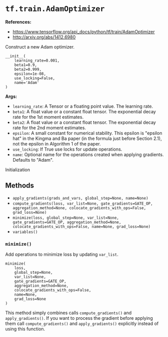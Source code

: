 # `tf.train.AdamOptimizer`

**References:**
- https://www.tensorflow.org/api_docs/python/tf/train/AdamOptimizer
- http://arxiv.org/abs/1412.6980


Construct a new Adam optimizer.

~~~~
__init__(
    learning_rate=0.001,
    beta1=0.9,
    beta2=0.999,
    epsilon=1e-08,
    use_locking=False,
    name='Adam'
)
~~~~



**Args:**

- `learning_rate`: A Tensor or a floating point value. The learning rate.
- `beta1`: A float value or a constant float tensor. The exponential decay rate for the 1st moment
    estimates.
- `beta2`: A float value or a constant float tensor. The exponential decay rate for the 2nd moment
estimates.
- `epsilon`: A small constant for numerical stability. This epsilon is "epsilon hat" in the Kingma
and Ba paper (in the formula just before Section 2.1), not the epsilon in Algorithm 1 of the paper.
- `use_locking`: If True use locks for update operations.
- `name`: Optional name for the operations created when applying gradients. Defaults to "Adam".

Initialization



## Methods

- `apply_gradients(grads_and_vars, global_step=None, name=None)`
- `compute_gradients(loss, var_list=None, gate_gradients=GATE_OP, aggregation_method=None, colocate_gradients_with_ops=False, grad_loss=None)`
- `minimize(loss, global_step=None, var_list=None, gate_gradients=GATE_OP, aggregation_method=None, colocate_gradients_with_ops=False, name=None, grad_loss=None)`
- `variables()`


### `minimize()`

Add operations to minimize loss by updating `var_list`.

~~~~
minimize(
    loss,
    global_step=None,
    var_list=None,
    gate_gradients=GATE_OP,
    aggregation_method=None,
    colocate_gradients_with_ops=False,
    name=None,
    grad_loss=None
)
~~~~


This method simply combines calls `compute_gradients()` and `apply_gradients()`. If you want to
process the gradient before applying them call `compute_gradients()` and `apply_gradients()`
explicitly instead of using this function.
